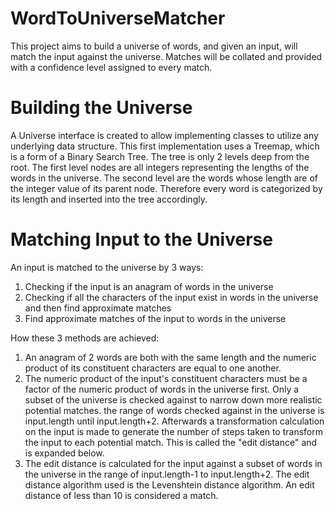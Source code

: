 WordToUniverseMatcher
=====================

This project aims to build a universe of words, and given an input, will match the input against the universe. Matches will be collated and provided with a confidence level assigned to every match.

Building the Universe
=====================

A Universe interface is created to allow implementing classes to utilize any underlying data structure. This first implementation uses a Treemap, which is a form of a Binary Search Tree. The tree is only 2 levels deep from the root. The first level nodes are all integers representing the lengths of the words in the universe. The second level are the words whose length are of the integer value of its parent node. Therefore every word is categorized by its length and inserted into the tree accordingly.

Matching Input to the Universe
==============================

An input is matched to the universe by 3 ways: 
1) Checking if the input is an anagram of words in the universe 
2) Checking if all the characters of the input exist in words in the universe and then find approximate matches
3) Find approximate matches of the input to words in the universe 

How these 3 methods are achieved:
1) An anagram of 2 words are both with the same length and the numeric product of its constituent characters are equal to one another.
2) The numeric product of the input's constituent characters must be a factor of the numeric product of words in the universe first. Only a subset of the universe is checked against to narrow down more realistic potential matches. the range of words checked against in the universe is input.length until input.length+2. Afterwards a transformation calculation on the input is made to generate the number of steps taken to transform the input to each potential match. This is called the "edit distance" and is expanded below.
3) The edit distance is calculated for the input against a subset of words in the universe in the range of input.length-1 to input.length+2. The edit distance algorithm used is the Levenshtein distance algorithm. An edit distance of less than 10 is considered a match.
